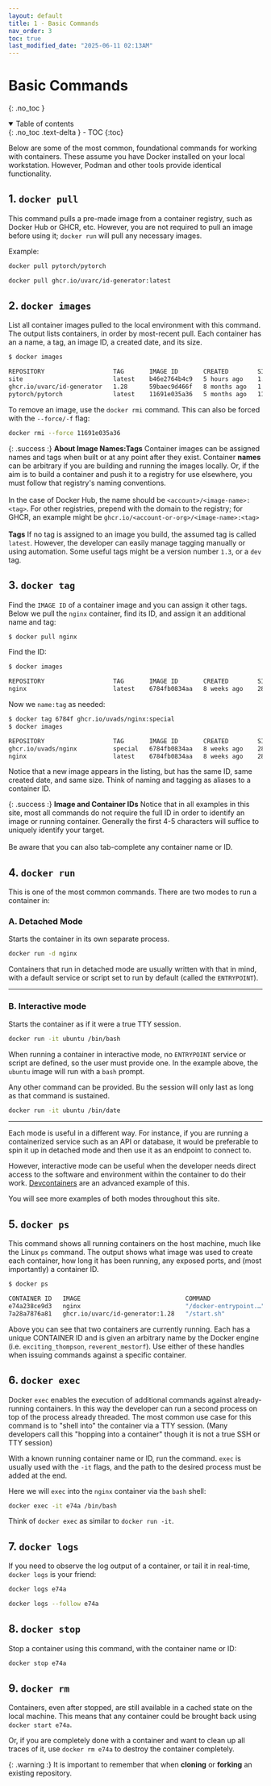 ```yaml
---
layout: default
title: 1 - Basic Commands
nav_order: 3
toc: true
last_modified_date: "2025-06-11 02:13AM"
---
```


# Basic Commands
{: .no_toc }

<details open markdown="block">
  <summary>
    Table of contents
  </summary>
  {: .no_toc .text-delta }
- TOC
{:toc}
</details>

Below are some of the most common, foundational commands for working with containers. These assume you have Docker installed on your local workstation. However, Podman and other tools provide identical functionality.

## 1. `docker pull`

This command pulls a pre-made image from a container registry, such as Docker Hub or GHCR, etc. However, you are not required to pull an image before using it; `docker run` will pull any necessary images.

Example:
```bash
docker pull pytorch/pytorch
```

```bash
docker pull ghcr.io/uvarc/id-generator:latest
```

## 2. `docker images`

List all container images pulled to the local environment with this command. The output lists containers, in order by most-recent pull. Each container has an a name, a tag, an image ID, a created date, and its size.

```bash
$ docker images

REPOSITORY                   TAG       IMAGE ID       CREATED        SIZE
site                         latest    b46e2764b4c9   5 hours ago    1.59GB
ghcr.io/uvarc/id-generator   1.28      59baec9d466f   8 months ago   1.55GB
pytorch/pytorch              latest    11691e035a36   5 months ago   11.70GB
```

To remove an image, use the `docker rmi` command. This can also be forced with the `--force/-f` flag:

```bash
docker rmi --force 11691e035a36
```

{: .success :}
**About Image Names:Tags**
Container images can be assigned names and tags when built or at any point after they exist. Container **names** can be arbitrary if you are building and running the images locally. Or, if the aim is to build a container and push it to a registry for use elsewhere, you must follow that registry's naming conventions. 
<br /><br />
In the case of Docker Hub, the name should be `<account>/<image-name>:<tag>`. For other registries, prepend with the domain to the registry; for GHCR, an example might be `ghcr.io/<account-or-org>/<image-name>:<tag>`
<br /><br />
**Tags** If no tag is assigned to an image you build, the assumed tag is called `latest`. However, the developer can easily manage tagging manually or using automation. Some useful tags might be a version number `1.3`, or a `dev` tag. 

## 3. `docker tag`

Find the `IMAGE ID` of a container image and you can assign it other tags. Below we pull the `nginx` container, find its ID, and assign it an additional name and tag:

```bash
$ docker pull nginx
```

Find the ID:

```bash
$ docker images

REPOSITORY                   TAG       IMAGE ID       CREATED        SIZE
nginx                        latest    6784fb0834aa   8 weeks ago    281MB
```

Now we `name:tag` as needed:
```bash
$ docker tag 6784f ghcr.io/uvads/nginx:special
$ docker images

REPOSITORY                   TAG       IMAGE ID       CREATED        SIZE
ghcr.io/uvads/nginx          special   6784fb0834aa   8 weeks ago    281MB
nginx                        latest    6784fb0834aa   8 weeks ago    281MB
```
Notice that a new image appears in the listing, but has the same ID, same created date, and same size. Think of naming and tagging as aliases to a container ID.

{: .success :}
**Image and Container IDs** Notice that in all examples in this site, most all commands do not require the full ID in order to identify an image or running container. Generally the first 4-5 characters will suffice to uniquely identify your target.
<br /><br />
Be aware that you can also tab-complete any container name or ID.

## 4. `docker run`

This is one of the most common commands. There are two modes to run a container in:

### A. Detached Mode

Starts the container in its own separate process.

```bash
docker run -d nginx
```

Containers that run in detached mode are usually written with that in mind, with a default service or script set to run by default (called the `ENTRYPOINT`).

- - -

### B. Interactive mode

Starts the container as if it were a true TTY session.

```bash
docker run -it ubuntu /bin/bash
```

When running a container in interactive mode, no `ENTRYPOINT` service
or script are defined, so the user must provide one. In the example above, the `ubuntu` image will run with a `bash` prompt.

Any other command can be provided. Bu the session will only last as long as that command is sustained.

```bash
docker run -it ubuntu /bin/date
```
- - -

Each mode is useful in a different way. For instance, if you are running a containerized service such as an API or database, it would be preferable to spin it up in detached mode and then use it as an endpoint to connect to.

However, interactive mode can be useful when the developer needs direct access to the software and environment within the container to do their work. [Devcontainers](../docs/use-cases.md) are an advanced example of this.

You will see more examples of both modes throughout this site.

## 5. `docker ps`

This command shows all running containers on the host machine, much like the Linux `ps` command. The output shows what image was used to create each container, how long it has been running, any exposed ports, and (most importantly) a container ID.

```bash
$ docker ps

CONTAINER ID   IMAGE                             COMMAND                  CREATED         STATUS         PORTS                    NAMES
e74a238ce9d3   nginx                             "/docker-entrypoint.…"   2 seconds ago   Up 42 seconds  80/tcp                   exciting_thompson
7a28a7876a81   ghcr.io/uvarc/id-generator:1.28   "/start.sh"              23 hours ago    Up 23 hours    0.0.0.0:8080->8080/tcp   reverent_mestorf
```

Above you can see that two containers are currently running. Each has a unique CONTAINER ID and is given an arbitrary name by the Docker engine (i.e. `exciting_thompson`, `reverent_mestorf`). Use either of these handles when issuing commands against a specific container.

## 6. `docker exec`

Docker `exec` enables the execution of additional commands against already-running containers. In this way the developer can run a second process on top of the process already threaded. The most common use case for this command is to "shell into" the container via a TTY session. (Many developers call this "hopping into a container" though it is not a true SSH or TTY session)

With a known running container name or ID, run the command. `exec` is usually used with the `-it` flags, and the path to the desired process must be added at the end.

Here we will `exec` into the `nginx` container via the `bash` shell:

```bash
docker exec -it e74a /bin/bash
```

Think of `docker exec` as similar to `docker run -it`.

## 7. `docker logs`

If you need to observe the log output of a container, or tail it in real-time, `docker logs` is your friend:

```bash
docker logs e74a
```

```bash
docker logs --follow e74a
```

## 8. `docker stop`

Stop a container using this command, with the container name or ID:

```bash
docker stop e74a
```

## 9.  `docker rm`
 
Containers, even after stopped, are still available in a cached state on the local machine. This means that any container could be brought back using `docker start e74a`.

Or, if you are completely done with a container and want to clean up all traces of it, use `docker rm e74a` to destroy the container completely.

{: .warning :}
It is important to remember that when **cloning** or **forking** an existing repository.


